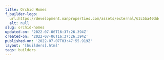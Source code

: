 ```yaml
---
title: Orchid Homes
f_builder-logo:
  url:https://development.nanproperties.com/assets/external/62c5ba40ddcd435972d7d810_original.png%20logo%20(2).png
  alt: null
slug: orchid-homes
updated-on: '2022-07-06T16:37:26.394Z'
created-on: '2022-07-06T16:37:26.394Z'
published-on: '2022-07-07T03:47:55.919Z'
layout: '[builders].html'
tags: builders
---
```



